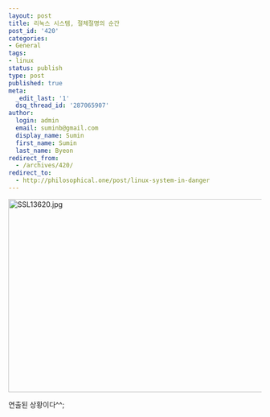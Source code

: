 ```yaml
---
layout: post
title: 리눅스 시스템, 절체절명의 순간
post_id: '420'
categories:
- General
tags:
- linux
status: publish
type: post
published: true
meta:
  _edit_last: '1'
  dsq_thread_id: '287065907'
author:
  login: admin
  email: suminb@gmail.com
  display_name: Sumin
  first_name: Sumin
  last_name: Byeon
redirect_from:
  - /archives/420/
redirect_to:
  - http://philosophical.one/post/linux-system-in-danger
---
```

<img id="image419" src="http://blog.suminb.com/wp-content/uploads/2006/12/SSL13620.jpg" alt="SSL13620.jpg" height="384" width="512" />

연출된 상황이다^^;

